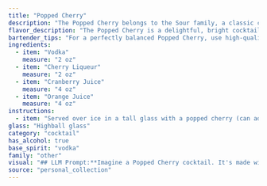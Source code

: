 ```yaml
---
title: "Popped Cherry"
description: "The Popped Cherry belongs to the Sour family, a classic cocktail group characterized by a balance of sweet, sour, and spirit.  While its exact origin is unknown, it likely evolved from the popular Cranberry Sour with the addition of cherry liqueur for a vibrant, fruity twist. "
flavor_description: "The Popped Cherry is a delightful, bright cocktail that hits all the right notes.  The vodka provides a clean, smooth base, while the cherry liqueur adds a sweet and fruity depth.  Cranberry juice brings a tart and tangy element, balanced by the sweetness of orange juice.  Expect a refreshing, well-rounded cocktail with a pleasant lingering sweetness and a subtle tartness. "
bartender_tips: "For a perfectly balanced Popped Cherry, use high-quality vodka and a cherry liqueur with strong cherry flavor.  Freshly squeezed orange juice is key, so use it sparingly.  Shake well with ice to ensure a smooth, chilled consistency.  Don't over-dilute with cranberry juice – a little goes a long way.  Finish with a maraschino cherry for a festive touch. "
ingredients:
  - item: "Vodka"
    measure: "2 oz"
  - item: "Cherry Liqueur"
    measure: "2 oz"
  - item: "Cranberry Juice"
    measure: "4 oz"
  - item: "Orange Juice"
    measure: "4 oz"
instructions:
  - item: "Served over ice in a tall glass with a popped cherry (can add more popped cherries if in the mood)!."
glass: "Highball glass"
category: "cocktail"
has_alcohol: true
base_spirit: "vodka"
family: "other"
visual: "## LLM Prompt:**Imagine a Popped Cherry cocktail. It's made with vodka, cherry liqueur, cranberry juice, and orange juice. Describe its appearance in detail, focusing on the colors, clarity, and any potential garnishes.****Example Output:**The Popped Cherry is a vibrant and alluring cocktail. It's a deep ruby red hue, almost like a polished cherry, with subtle hints of orange peeking through. The liquid itself is crystal clear, with no cloudiness or sediment. A single, plump maraschino cherry sits on the rim of the glass, its bright red contrasting beautifully with the dark red drink. Optionally, a thin orange twist might be added for a touch of citrusy elegance, its green stem peeking out above the rim. The overall effect is a playful and festive cocktail, perfect for any celebration. "
source: "personal_collection"
---
```


